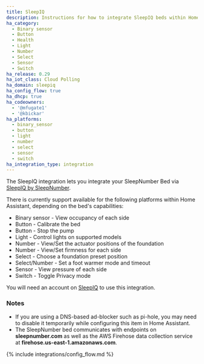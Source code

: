 ```yaml
---
title: SleepIQ
description: Instructions for how to integrate SleepIQ beds within Home Assistant.
ha_category:
  - Binary sensor
  - Button
  - Health
  - Light
  - Number
  - Select
  - Sensor
  - Switch
ha_release: 0.29
ha_iot_class: Cloud Polling
ha_domain: sleepiq
ha_config_flow: true
ha_dhcp: true
ha_codeowners:
  - '@mfugate1'
  - '@kbickar'
ha_platforms:
  - binary_sensor
  - button
  - light
  - number
  - select
  - sensor
  - switch
ha_integration_type: integration
---
```


The SleepIQ integration lets you integrate your SleepNumber Bed via [SleepIQ by SleepNumber](https://www.sleepnumber.com/pages/sleepiq-sleep-tracker).

There is currently support available for the following platforms within Home Assistant, depending on the bed's capabilities:

- Binary sensor - View occupancy of each side
- Button - Calibrate the bed
- Button - Stop the pump
- Light - Control lights on supported models
- Number - View/Set the actuator positions of the foundation
- Number - View/Set firmness for each side
- Select - Choose a foundation preset position
- Select/Number - Set a foot warmer mode and timeout
- Sensor - View pressure of each side
- Switch - Toggle Privacy mode

You will need an account on [SleepIQ](https://sleepiq.sleepnumber.com/) to use this integration.

### Notes

- If you are using a DNS-based ad-blocker such as pi-hole, you may need to disable it temporarily while configuring this item in Home Assistant.
- The SleepNumber bed communicates with endpoints on **sleepnumber.com** as well as the AWS Firehose data collection service at **firehose.us-east-1.amazonaws.com**.

{% include integrations/config_flow.md %}
